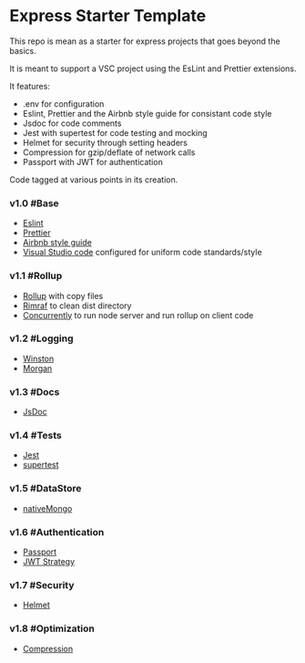 # Express Starter Template

This repo is mean as a starter for express projects that goes beyond the basics.

It is meant to support a VSC project using the EsLint and Prettier extensions.

It features:

- .env for configuration
- Eslint, Prettier and the Airbnb style guide for consistant code style
- Jsdoc for code comments
- Jest with supertest for code testing and mocking
- Helmet for security through setting headers
- Compression for gzip/deflate of network calls
- Passport with JWT for authentication

Code tagged at various points in its creation.

### v1.0 #Base

- [Eslint](https://eslint.org)
- [Prettier](https://prettier.io)
- [Airbnb style guide](https://github.com/airbnb/javascript)
- [Visual Studio code](https://visualstudio.microsoft.com) configured for uniform code standards/style

### v1.1 #Rollup

- [Rollup](https://rollupjs.org/guide/en/) with copy files
- [Rimraf](https://github.com/isaacs/rimraf) to clean dist directory
- [Concurrently](https://github.com/open-cli-tools/concurrently) to run node server and run rollup on client code

### v1.2 #Logging

- [Winston](https://github.com/winstonjs/winston)
- [Morgan](https://github.com/expressjs/morgan)

### v1.3 #Docs

- [JsDoc](https://jsdoc.app)

### v1.4 #Tests

- [Jest](https://jestjs.io)
- [supertest](https://github.com/visionmedia/supertest)

### v1.5 #DataStore

- [nativeMongo](https://github.com/mongodb/node-mongodb-native)

### v1.6 #Authentication

- [Passport](http://www.passportjs.org)
- [JWT Strategy](http://www.passportjs.org/packages/passport-jwt/)

### v1.7 #Security

- [Helmet](https://github.com/helmetjs/helmet)

### v1.8 #Optimization

- [Compression](http://expressjs.com/en/resources/middleware/compression.html)

